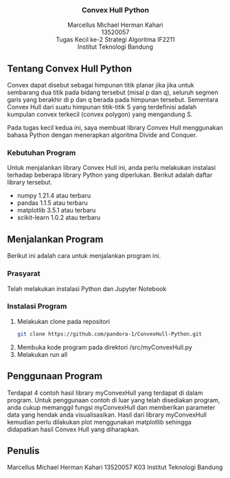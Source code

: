 <div id="top"></div>

<!-- PROJECT LOGO -->
<br />
<div align="center">

  <h3 align="center">Convex Hull Python</h3>

  <p align="center">
    Marcellus Michael Herman Kahari
    <br />
    13520057
    <br />
    Tugas Kecil ke-2 Strategi Algoritma IF2211
    <br />
    Institut Teknologi Bandung
  </p>
</div>

<!-- ABOUT THE PROJECT -->
## Tentang Convex Hull Python

Convex dapat disebut sebagai himpunan titik planar jika jika untuk sembarang dua titik pada bidang tersebut (misal p dan q), seluruh segmen garis yang berakhir di p dan q berada pada himpunan tersebut. Sementara Convex Hull dari suatu himpunan titik-titik S yang terdefinisi adalah kumpulan convex terkecil (convex polygon) yang mengandung S.

Pada tugas kecil kedua ini, saya membuat library Convex Hull menggunakan bahasa Python dengan menerapkan algoritma Divide and Conquer. 

### Kebutuhan Program

Untuk menjalankan library Convex Hull ini, anda perlu melakukan instalasi terhadap beberapa library Python yang diperlukan. Berikut adalah daftar library tersebut.

* numpy 1.21.4 atau terbaru
* pandas 1.1.5 atau terbaru
* matplotlib 3.5.1 atau terbaru
* scikit-learn 1.0.2 atau terbaru

## Menjalankan Program

Berikut ini adalah cara untuk menjalankan program ini.

### Prasyarat

Telah melakukan instalasi Python dan Jupyter Notebook

### Instalasi Program

1. Melakukan clone pada repositori
   ```sh
   git clone https://github.com/pandora-1/ConvexHull-Python.git
   ```
2. Membuka kode program pada direktori /src/myConvexHull.py
3. Melakukan run all

## Penggunaan Program

Terdapat 4 contoh hasil library myConvexHull yang terdapat di dalam program. Untuk penggunaan contoh di luar yang telah disediakan program, anda cukup memanggil fungsi myConvexHull dan memberikan parameter data yang hendak anda visualisasikan. Hasil dari library myConvexHull kemudian perlu dilakukan plot menggunakan matplotlib sehingga didapatkan hasil Convex Hull yang diharapkan.

## Penulis

Marcellus Michael Herman Kahari
13520057
K03
Institut Teknologi Bandung
